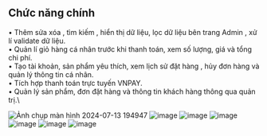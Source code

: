 ## Chức năng chính
 • Thêm sửa xóa , tìm kiếm , hiển thị dữ liệu, lọc dữ liệu bên trang Admin , xử lí validate dữ liệu.\
• Quản lí giỏ hàng cá nhân trước khi thanh toán, xem số lượng, giá và tổng chi phí.\
• Tạo tài khoản, sản phẩm yêu thích, xem lịch sử đặt hàng , hủy đơn hàng và quản lý thông tin cá nhân.\
• Tích hợp thanh toán trực tuyến VNPAY.\
• Quản lý sản phẩm, đơn đặt hàng và thông tin khách hàng thông qua quản trị.\

![Ảnh chụp màn hình 2024-07-13 194947](https://github.com/user-attachments/assets/b3053910-f876-4995-9f3c-9e288597fe5e)
![image](https://github.com/user-attachments/assets/79658f10-471a-4233-9c7c-a3c5e375cd5b) ![image](https://github.com/user-attachments/assets/339734e1-3f87-4f26-a82e-19f1e16e480e)
![image](https://github.com/user-attachments/assets/2b3c8bd7-b465-4340-bb02-f305c2284101) ![image](https://github.com/user-attachments/assets/705b8659-2ad6-47ed-a86b-54bc7342808b)
![image](https://github.com/user-attachments/assets/8e229a07-f199-4994-8099-543848957a49)
![image](https://github.com/user-attachments/assets/863d18a5-d182-4f15-a902-0c09cc98f20e)


